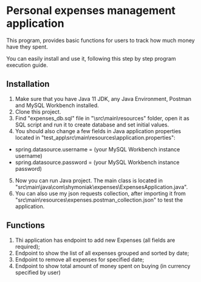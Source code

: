 # Personal expenses management application
This program, provides basic functions for users to track how much money have they spent.

You can easily install and use it, following this step by step program execution guide.

## Installation
1. Make sure that you have Java 11 JDK, any Java Environment, Postman and MySQL Workbench installed.
2. Clone this project.
3. Find "expenses_db.sql" file in "\src\main\resources" folder, open it as SQL script and run it to create database and set initial values.
4. You should also change a few fields in Java application properties located in "test_app\src\main\resources\application.properties":

- spring.datasource.username = (your MySQL Workbench instance username)
- spring.datasource.password = (your MySQL Workbench instance password)
5. Now you can run Java project. The main class is located in "src\main\java\com\shymoniak\expenses\ExpensesApplication.java".
6. You can also use my json requests collection, after importing it from "src\main\resources\expenses.postman_collection.json" to test the application.

## Functions
1. Thi application has endpoint to add new Expenses (all fields are required);
2. Endpoint to show the list of all expenses grouped and sorted by date;
3. Endpoint to remove all expenses for specified date;
4. Endpoint to show total amount of money spent on buying (in currency specified by user)
